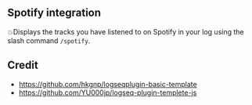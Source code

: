 
## Spotify integration

💥Displays the tracks you have listened to on Spotify in your log using the slash command `/spotify`.

## Credit
 - https://github.com/hkgnp/logseqplugin-basic-template
 - https://github.com/YU000jp/logseq-plugin-templete-js
